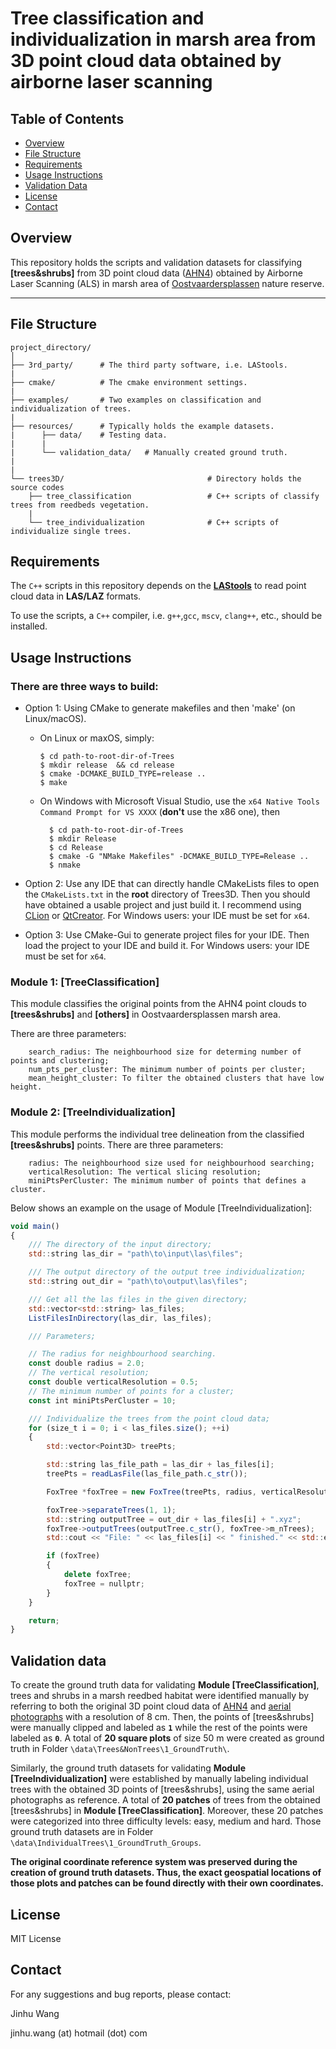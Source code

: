 # Tree classification and individualization in marsh area from 3D point cloud data obtained by airborne laser scanning

## Table of Contents

- [Overview](#overview)
- [File Structure](#file-structure)
- [Requirements](#requirements)
- [Usage Instructions](#usage-instructions)
- [Validation Data](#validation-data)
- [License](#license)
- [Contact](#contact)

## Overview

This repository holds the scripts and validation datasets for classifying **[trees&shrubs]** from 3D point cloud data ([AHN4](https://www.arcgis.com/home/webscene/viewer.html?webscene=c6db29808aad459cbf6488cd96828e9a)) obtained by Airborne Laser Scanning (ALS) in marsh area of [Oostvaardersplassen](https://www.staatsbosbeheer.nl/uit-in-de-natuur/locaties/oostvaardersplassen) nature reserve.

---

## File Structure

```plaintext
project_directory/
│
├── 3rd_party/      # The third party software, i.e. LAStools.
|
├── cmake/          # The cmake environment settings.
|
├── examples/       # Two examples on classification and individualization of trees.
|
├── resources/      # Typically holds the example datasets.
|      ├── data/    # Testing data.
|      |
|      └── validation_data/   # Manually created ground truth.
|
|
└── trees3D/                                # Directory holds the source codes
    ├── tree_classification                 # C++ scripts of classify trees from reedbeds vegetation.
    |
    └── tree_individualization              # C++ scripts of individualize single trees.

```

## Requirements

The `C++` scripts in this repository depends on the **[LAStools](https://lastools.github.io/)** to read point cloud data in **LAS/LAZ** formats.

To use the scripts, a `C++` compiler, i.e. `g++`,`gcc`, `mscv`, `clang++`, etc., should be installed.

## Usage Instructions

### There are three ways to build:

- Option 1: Using CMake to generate makefiles and then 'make' (on Linux/macOS).

  - On Linux or maxOS, simply:
    ```
    $ cd path-to-root-dir-of-Trees
    $ mkdir release  && cd release
    $ cmake -DCMAKE_BUILD_TYPE=release ..
    $ make
    ```
  - On Windows with Microsoft Visual Studio, use the `x64 Native Tools Command Prompt for VS XXXX` (**don't** use the x86 one), then
    ```
      $ cd path-to-root-dir-of-Trees
      $ mkdir Release
      $ cd Release
      $ cmake -G "NMake Makefiles" -DCMAKE_BUILD_TYPE=Release ..
      $ nmake
    ```

- Option 2: Use any IDE that can directly handle CMakeLists files to open the `CMakeLists.txt` in the **root** directory of Trees3D.
  Then you should have obtained a usable project and just build it. I recommend using
  [CLion](https://www.jetbrains.com/clion/) or [QtCreator](https://www.qt.io/product). For Windows users: your IDE must be set for `x64`.
  
- Option 3: Use CMake-Gui to generate project files for your IDE. Then load the project to your IDE and build it. For Windows users: your IDE must be set for `x64`.

### Module 1: [TreeClassification]

This module classifies the original points from the AHN4 point clouds to **[trees&shrubs]** and **[others]** in Oostvaardersplassen marsh area.

There are three parameters:

```
    search_radius: The neighbourhood size for determing number of points and clustering;
    num_pts_per_cluster: The minimum number of points per cluster;
    mean_height_cluster: To filter the obtained clusters that have low height.
```

### Module 2: [TreeIndividualization]

This module performs the individual tree delineation from the classified **[trees&shrubs]** points.
There are three parameters:

```
    radius: The neighbourhood size used for neighbourhood searching;
    verticalResolution: The vertical slicing resolution;
    miniPtsPerCluster: The minimum number of points that defines a cluster.
```

Below shows an example on the usage of Module [TreeIndividualization]:

```javascript {.line-numbers}
void main()
{
    /// The directory of the input directory;
    std::string las_dir = "path\to\input\las\files";

    /// The output directory of the output tree individualization;
    std::string out_dir = "path\to\output\las\files";

    /// Get all the las files in the given directory;
    std::vector<std::string> las_files;
    ListFilesInDirectory(las_dir, las_files);

    /// Parameters;

    // The radius for neighbourhood searching.
    const double radius = 2.0;
    // The vertical resolution;
    const double verticalResolution = 0.5;
    // The minimum number of points for a cluster;
    const int miniPtsPerCluster = 10;

    /// Individualize the trees from the point cloud data;
    for (size_t i = 0; i < las_files.size(); ++i)
    {
        std::vector<Point3D> treePts;

        std::string las_file_path = las_dir + las_files[i];
        treePts = readLasFile(las_file_path.c_str());

        FoxTree *foxTree = new FoxTree(treePts, radius, verticalResolution, miniPtsPerCluster);

        foxTree->separateTrees(1, 1);
        std::string outputTree = out_dir + las_files[i] + ".xyz";
        foxTree->outputTrees(outputTree.c_str(), foxTree->m_nTrees);
        std::cout << "File: " << las_files[i] << " finished." << std::endl;

        if (foxTree)
        {
            delete foxTree;
            foxTree = nullptr;
        }
    }

    return;
}

```

## Validation data

To create the ground truth data for validating **Module [TreeClassification]**, trees and shrubs in a marsh reedbed habitat were identified manually by referring to both the original 3D point cloud data of [AHN4](https://www.ahn.nl/) and [aerial photographs](https://app.pdok.nl/viewer/#x=153872.61&y=496307.30&z=13.4935&background=BRT-A%20standaard&layers=a301ddc7-c26f-42d8-b367-509ae5ae47d0;2020_ortho25) with a resolution of 8 cm. Then, the points of [trees&shrubs] were manually clipped and labeled as **`1`** while the rest of the points were labeled as **`0`**. A total of **20 square plots** of size 50 m were created as ground truth in Folder `\data\Trees&NonTrees\1_GroundTruth\`.

Similarly, the ground truth datasets for validating **Module [TreeIndividualization]** were established by manually labeling individual trees with the obtained 3D points of [trees&shrubs], using the same aerial photographs as reference. A total of **20 patches** of trees from the obtained [trees&shrubs] in **Module [TreeClassification]**. Moreover, these 20 patches were categorized into three difficulty levels: easy, medium and hard. Those ground truth datasets are in Folder `\data\IndividualTrees\1_GroundTruth_Groups`.

**The original coordinate reference system was preserved during the creation of ground truth datasets. Thus, the exact geospatial locations of those plots and patches can be found directly with their own coordinates.**

## License

MIT License

## Contact

For any suggestions and bug reports, please contact:

Jinhu Wang

jinhu.wang (at) hotmail (dot) com
